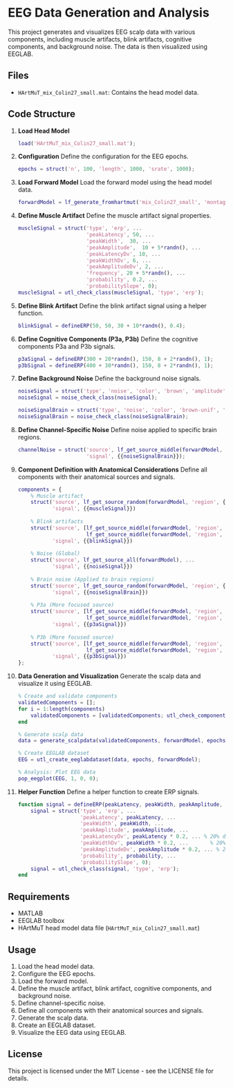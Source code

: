 # EEG Data Generation and Analysis

This project generates and visualizes EEG scalp data with various components, including muscle artifacts, blink artifacts, cognitive components, and background noise. The data is then visualized using EEGLAB.

## Files

- `HArtMuT_mix_Colin27_small.mat`: Contains the head model data.

## Code Structure

1. **Load Head Model**
   ```matlab
   load('HArtMuT_mix_Colin27_small.mat');
   ```

2. **Configuration**
   Define the configuration for the EEG epochs.
   ```matlab
   epochs = struct('n', 100, 'length', 1000, 'srate', 1000); 
   ```

3. **Load Forward Model**
   Load the forward model using the head model data.
   ```matlab
   forwardModel = lf_generate_fromhartmut('mix_Colin27_small', 'montage', 'S64');
   ```

4. **Define Muscle Artifact**
   Define the muscle artifact signal properties.
   ```matlab
   muscleSignal = struct('type', 'erp', ...
                         'peakLatency', 50, ... 
                         'peakWidth',  30, ...
                         'peakAmplitude',  10 + 5*randn(), ...
                         'peakLatencyDv', 10, ...  
                         'peakWidthDv', 6, ...        
                         'peakAmplitudeDv', 2, ... 
                         'frequency', 20 + 5*randn(), ... 
                         'probability', 0.2, ...
                         'probabilitySlope', 0); 
   muscleSignal = utl_check_class(muscleSignal, 'type', 'erp'); 
   ```

5. **Define Blink Artifact**
   Define the blink artifact signal using a helper function.
   ```matlab
   blinkSignal = defineERP(50, 50, 30 + 10*randn(), 0.4); 
   ```

6. **Define Cognitive Components (P3a, P3b)**
   Define the cognitive components P3a and P3b signals.
   ```matlab
   p3aSignal = defineERP(300 + 20*randn(), 150, 8 + 2*randn(), 1);     
   p3bSignal = defineERP(400 + 30*randn(), 150, 8 + 2*randn(), 1);    
   ```

7. **Define Background Noise**
   Define the background noise signals.
   ```matlab
   noiseSignal = struct('type', 'noise', 'color', 'brown', 'amplitude', 0.1, 'probability', 1, 'probabilitySlope', 0);
   noiseSignal = noise_check_class(noiseSignal);

   noiseSignalBrain = struct('type', 'noise', 'color', 'brown-unif', 'amplitude', .05, 'probability', 1, 'probabilitySlope', 0);
   noiseSignalBrain = noise_check_class(noiseSignalBrain);
   ```

8. **Define Channel-Specific Noise**
   Define noise applied to specific brain regions.
   ```matlab
   channelNoise = struct('source', lf_get_source_middle(forwardModel, 'region', {'brain.*'}), ...
                         'signal', {{noiseSignalBrain}});
   ```

9. **Component Definition with Anatomical Considerations**
   Define all components with their anatomical sources and signals.
   ```matlab
   components = {
       % Muscle artifact 
       struct('source', lf_get_source_random(forwardModel, 'region', {'Muscle_OrbicularisOculi'}), ... 
              'signal', {{muscleSignal}})
       
       % Blink artifacts 
       struct('source', [lf_get_source_middle(forwardModel, 'region', {'EyeCornea_left_vertical'}), ...
                         lf_get_source_middle(forwardModel, 'region', {'EyeCornea_right_vertical'})], ...
              'signal', {{blinkSignal}})
       
       % Noise (Global)
       struct('source', lf_get_source_all(forwardModel), ...
              'signal', {{noiseSignal}}) 
       
       % Brain noise (Applied to brain regions)
       struct('source', lf_get_source_random(forwardModel, 'region', {'brain.*'}), ...
              'signal', {{noiseSignalBrain}})
       
       % P3a (More focused source)
       struct('source', [lf_get_source_middle(forwardModel, 'region', {'Brain_Left_Insular_Cortex'}), ...
                         lf_get_source_middle(forwardModel, 'region', {'Brain_Right_Insular_Cortex'})], ... 
              'signal', {{p3aSignal}})
       
       % P3b (More focused source)
       struct('source', [lf_get_source_middle(forwardModel, 'region', {'Brain_Left_Insular_Cortex'}), ...
                         lf_get_source_middle(forwardModel, 'region', {'Brain_Right_Insular_Cortex'})], ...
              'signal', {{p3bSignal}})
   };
   ```

10. **Data Generation and Visualization**
    Generate the scalp data and visualize it using EEGLAB.
    ```matlab
    % Create and validate components 
    validatedComponents = [];
    for i = 1:length(components)
        validatedComponents = [validatedComponents; utl_check_component(components{i}, forwardModel)];
    end

    % Generate scalp data
    data = generate_scalpdata(validatedComponents, forwardModel, epochs);

    % Create EEGLAB dataset
    EEG = utl_create_eeglabdataset(data, epochs, forwardModel);

    % Analysis: Plot EEG data
    pop_eegplot(EEG, 1, 0, 0); 
    ```

11. **Helper Function**
    Define a helper function to create ERP signals.
    ```matlab
    function signal = defineERP(peakLatency, peakWidth, peakAmplitude, probability)
        signal = struct('type', 'erp', ...
                        'peakLatency', peakLatency, ...
                        'peakWidth', peakWidth, ...
                        'peakAmplitude', peakAmplitude, ...
                        'peakLatencyDv', peakLatency * 0.2, ... % 20% deviation
                        'peakWidthDv', peakWidth * 0.2, ...       % 20% deviation
                        'peakAmplitudeDv', peakAmplitude * 0.2, ... % 20% deviation
                        'probability', probability, ...
                        'probabilitySlope', 0);
        signal = utl_check_class(signal, 'type', 'erp');
    end
    ```

## Requirements

- MATLAB
- EEGLAB toolbox
- HArtMuT head model data file (`HArtMuT_mix_Colin27_small.mat`)

## Usage

1. Load the head model data.
2. Configure the EEG epochs.
3. Load the forward model.
4. Define the muscle artifact, blink artifact, cognitive components, and background noise.
5. Define channel-specific noise.
6. Define all components with their anatomical sources and signals.
7. Generate the scalp data.
8. Create an EEGLAB dataset.
9. Visualize the EEG data using EEGLAB.

## License

This project is licensed under the MIT License - see the LICENSE file for details.
